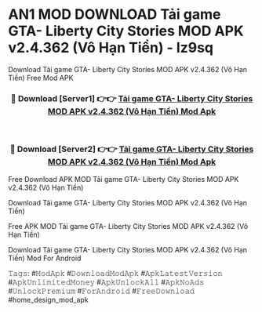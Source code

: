 # AN1 MOD DOWNLOAD Tải game GTA- Liberty City Stories MOD APK v2.4.362 (Vô Hạn Tiền) - lz9sq
Download Tải game GTA- Liberty City Stories MOD APK v2.4.362 (Vô Hạn Tiền) Free Mod APK

<div align="center">
<h3>🔴 Download [Server1] 👉👉 <a href="https://apk-comot.site?title=Tải_game_GTA-_Liberty_City_Stories_MOD_APK_v2.4.362_(Vô_Hạn_Tiền)">Tải game GTA- Liberty City Stories MOD APK v2.4.362 (Vô Hạn Tiền) Mod Apk</a></h3><br>

<h3>🔴 Download [Server2] 👉👉 <a href="https://apk-comot.site?title=Tải_game_GTA-_Liberty_City_Stories_MOD_APK_v2.4.362_(Vô_Hạn_Tiền)">Tải game GTA- Liberty City Stories MOD APK v2.4.362 (Vô Hạn Tiền) Mod Apk</a></h3>
</div>


Free Download APK MOD Tải game GTA- Liberty City Stories MOD APK v2.4.362 (Vô Hạn Tiền)

Download Tải game GTA- Liberty City Stories MOD APK v2.4.362 (Vô Hạn Tiền) 

Free APK MOD Tải game GTA- Liberty City Stories MOD APK v2.4.362 (Vô Hạn Tiền) 

Download Tải game GTA- Liberty City Stories MOD APK v2.4.362 (Vô Hạn Tiền) Mod For Android

𝚃𝚊𝚐𝚜: #𝙼𝚘𝚍𝙰𝚙𝚔 #𝙳𝚘𝚠𝚗𝚕𝚘𝚊𝚍𝙼𝚘𝚍𝙰𝚙𝚔 #𝙰𝚙𝚔𝙻𝚊𝚝𝚎𝚜𝚝𝚅𝚎𝚛𝚜𝚒𝚘𝚗 #𝙰𝚙𝚔𝚄𝚗𝚕𝚒𝚖𝚒𝚝𝚎𝚍𝙼𝚘𝚗𝚎𝚢 #𝙰𝚙𝚔𝚄𝚗𝚕𝚘𝚌𝚔𝙰𝚕𝚕 #𝙰𝚙𝚔𝙽𝚘𝙰𝚍𝚜 #𝚄𝚗𝚕𝚘𝚌𝚔𝙿𝚛𝚎𝚖𝚒𝚞𝚖 #𝙵𝚘𝚛𝙰𝚗𝚍𝚛𝚘𝚒𝚍 #𝙵𝚛𝚎𝚎𝙳𝚘𝚠𝚗𝚕𝚘𝚊𝚍 #home_design_mod_apk